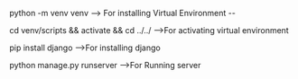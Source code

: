 python -m venv venv   --> For installing Virtual Environment  --

cd venv/scripts && activate && cd ../../   -->For activating virtual environment  

pip install django -->For installing django

python manage.py runserver -->For Running server
